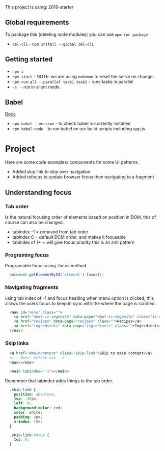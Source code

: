 This project is using: 2018-starter

## Global requirements
To package this (deleting node modules) you can use `npm run package`
- `del-cli` - `npm install --global del-cli`

## Getting started
- `npm i`
- `npm start` - NOTE: we are using `nodemon` to reset the serve on change.
- `npm-run-all --parallel task1 task2` - runs tasks in parallel
- `-s ` - run in silent mode

## Babel 
[Docs](https://babeljs.io/docs/en/babel-cli)
- `npx babel --version` - to check babel is correctly installed
- `npm babel-node` - to run babel on our build scripts including app.js


# Project 
Here are some code examples/ components for some UI patterns.

- Added skip link to skip over navigation 
- Added refocus to update browser focus then navigating to a fragment


## Understanding focus 

### Tab order
Is the natural focusing order of elements based on position in DOM, this of course can also be changed. 

- tabindex -1 = removed from tab order
- tabindex 0 = default DOM order, and makes it focusable
- tabindex of 1+ = will give focus priority this is an anti pattern


### Programing focus
Programable focus using .focus method 
```js 
  document.getElementById('element').focus();
```

### Navigating fragments
using tab index of -1 and focus heading when menu option is clicked, this allows the users focus to keep in sync with the where the page is scrolled.

```html
  <nav id="menu" class="">
    <a href="what-is-vegemite" data-page="what-is-vegemite" class="is-active">What is Vegemite?</a>
    <a href="recipes" data-page="recipes" class="">Recipes</a>
    <a href="ingredients" data-page="ingredients" class="">Ingredients</a>
  </nav>
```

### Skip links

```html 
  <a href="#maincontent" class="skip-link">Skip to main content</a>
  <!-- Note: before nav -->
  <nav></nav>  

  <main tabindex="-1"></main> 
```
Remember that tabindex adds things to the tab order.

```css
  .skip-link {
    position: absolute;
    top: -40px;
    left: 0;
    background-color: red;
    color: white;
    padding: 8px;
    z-index: 100;
  }

  .skip-link:focus {
    top: 0;
  }
```



